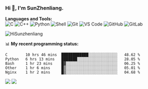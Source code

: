 
### Hi 👋, I'm SunZhenliang.



**Languages and Tools:**  
![C](https://img.shields.io/badge/-00599C?style=flat-square&logo=c&logoColor=white)
![C++](https://img.shields.io/badge/-C++-00599C?style=flat-square&logo=c%2B%2B&logoColor=white)
![Python](https://img.shields.io/badge/-Python-8fcfd1?style=flat-square&logo=Python)
![Shell](https://img.shields.io/badge/-Shell-blasck?style=flat-square&logo=Shell)
![Git](https://img.shields.io/badge/-Git-black?style=flat-square&logo=git)
![VS Code](https://img.shields.io/badge/-VS%20Code-007ACC?style=flat-square&logo=visual-studio-code)
![GitHub](https://img.shields.io/badge/-GitHub-181717?style=flat-square&logo=github)
![GitLab](https://img.shields.io/badge/-GitLab-FCA121?style=flat-square&logo=gitlab)

<img   src="https://github-readme-stats.vercel.app/api?username=HiSunzhenliang&count_private=true&show_icons=true" alt="HiSunzhenliang" />

📊 **My recent programming status:**
<!--START_SECTION:waka-->
```text
C        10 hrs 46 mins  ████████████░░░░░░░░░░░░░   48.62 % 
Python   6 hrs 13 mins   ███████░░░░░░░░░░░░░░░░░░   28.05 % 
Bash     1 hr 23 mins    █▓░░░░░░░░░░░░░░░░░░░░░░░   06.25 % 
Other    1 hr 6 mins     █▒░░░░░░░░░░░░░░░░░░░░░░░   05.01 % 
Nginx    1 hr 2 mins     █▒░░░░░░░░░░░░░░░░░░░░░░░   04.68 % 
```
<!--END_SECTION:waka-->
[![](https://img.shields.io/ubuntu/v/ubuntu-wallpapers)](https://kubuntu.org/)
![](https://visitor-badge.glitch.me/badge?page_id=HiSunzhenliang.readme)

